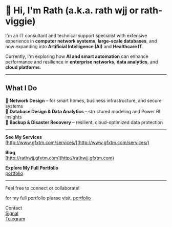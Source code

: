 # 👋 Hi, I'm Rath (a.k.a. rath wjj or rath-viggie)

I'm an IT consultant and technical support specialist with extensive experience in **computer network systems**, **large-scale databases**, and now expanding into **Artificial Intelligence (AI)** and **Healthcare IT**.

Currently, I'm exploring how **AI and smart automation** can enhance performance and resilience in **enterprise networks**, **data analytics**, and **cloud platforms**.

---

## What I Do

🔹 **Network Design** – for smart homes, business infrastructure, and secure systems  
🔹 **Database Design & Data Analytics** – structured modeling and Power BI insights  
🔹 **Backup & Disaster Recovery** – resilient, cloud-optimized data protection

---

**See My Services**  
[http://www.gfxtm.com/services/](http://www.gfxtm.com/services/)

**Blog**  
[http://rathwjj.gfxtm.com](http://rathwjj.gfxtm.com)

**Explore My Full Portfolio**  
[portfolio](https://onedrive.live.com/personal/c20e55f58b0681a0/_layouts/15/Doc.aspx?sourcedoc=%7B9a4d4f4c-3ac8-48af-98e1-203b6ea1ccba%7D&action=default&redeem=aHR0cHM6Ly8xZHJ2Lm1zL3gvYy9jMjBlNTVmNThiMDY4MWEwL0VVeFBUWnJJT3E5SW1PRWdPMjZoekxvQjZ6RkFQMjdxcnphV1lITnFtbGp0ZVE_ZT13S1A1MVc&slrid=8411aaa1-20e4-8000-2208-d4879de1ed88&originalPath=aHR0cHM6Ly8xZHJ2Lm1zL3gvYy9jMjBlNTVmNThiMDY4MWEwL0VVeFBUWnJJT3E5SW1PRWdPMjZoekxvQjZ6RkFQMjdxcnphV1lITnFtbGp0ZVE_cnRpbWU9Z2Y1MnlUU3czVWc&CID=a3a7657b-54a7-408b-bde2-dfc47115b916&_SRM=0:G:263)

---

Feel free to connect or collaborate!

for my full portfolio please visit, 
[portfolio](https://onedrive.live.com/personal/c20e55f58b0681a0/_layouts/15/Doc.aspx?sourcedoc=%7B9a4d4f4c-3ac8-48af-98e1-203b6ea1ccba%7D&action=default&redeem=aHR0cHM6Ly8xZHJ2Lm1zL3gvYy9jMjBlNTVmNThiMDY4MWEwL0VVeFBUWnJJT3E5SW1PRWdPMjZoekxvQjZ6RkFQMjdxcnphV1lITnFtbGp0ZVE_ZT13S1A1MVc&slrid=8411aaa1-20e4-8000-2208-d4879de1ed88&originalPath=aHR0cHM6Ly8xZHJ2Lm1zL3gvYy9jMjBlNTVmNThiMDY4MWEwL0VVeFBUWnJJT3E5SW1PRWdPMjZoekxvQjZ6RkFQMjdxcnphV1lITnFtbGp0ZVE_cnRpbWU9Z2Y1MnlUU3czVWc&CID=a3a7657b-54a7-408b-bde2-dfc47115b916&_SRM=0:G:263)


Contact  
[Signal](https://signal.link/call/#key=sckn-fccn-sztc-qcbk-srkz-nsbr-cgdp-xpdp)  
[Telegram](t.me/rathwjj)  

<!--
**rathwjj/rathwjj** is a ✨ _special_ ✨ repository because its `README.md` (this file) appears on your GitHub profile.

Here are some ideas to get you started:

- 🔭 I’m currently working on ...
- 🌱 I’m currently learning ...
- 👯 I’m looking to collaborate on ...
- 🤔 I’m looking for help with ...
- 💬 Ask me about ...
- 📫 How to reach me: ...
- 😄 Pronouns: ...
- ⚡ Fun fact: ...
-->
